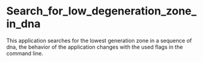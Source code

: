 # Search_for_low_degeneration_zone_in_dna
This application searches for the lowest generation zone in a sequence of dna, the behavior of the application changes with the used flags in the command line.
